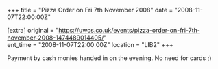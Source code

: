 +++
title = "Pizza Order on Fri 7th November 2008"
date = "2008-11-07T22:00:00Z"

[extra]
original = "https://uwcs.co.uk/events/pizza-order-on-fri-7th-november-2008-1474489014405/"    
ent_time = "2008-11-07T22:00:00Z"
location = "LIB2"
+++

Payment by cash monies handed in on the evening. No need for cards ;)

